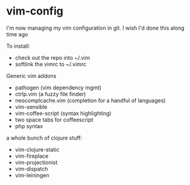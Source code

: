 vim-config
==========

I'm now managing my vim configuration in git. I wish I'd done this along time ago

To install:

- check out the repo into ~/.vim
- softlink the vimrc to ~/.vimrc

Generic vim addons

- pathogen (vim dependency mgmt)
- ctrlp.vim		(a fuzzy file finder)
- neocomplcache.vim	(completion for a handful of languages)
- vim-sensible
- vim-coffee-script (syntax highlighting)
- two space tabs for coffeescript
- php syntax

a whole bunch of clojure stuff:
- vim-clojure-static	
- vim-fireplace		
- vim-projectionist
- vim-dispatch		
- vim-leiningen		
